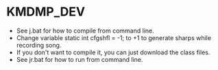 # KMDMP_DEV

* See j.bat for how to compile from command line.
* Change variable static int cfgshfl = -1; to +1 to generate sharps while recording song.
* If you don't want to compile it, you can just download the class files.
* See jr.bat for how to run from command line.

